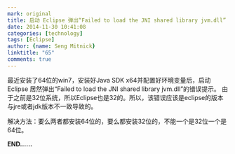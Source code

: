 ```yaml
---
mark: original
title: 启动 Eclipse 弹出“Failed to load the JNI shared library jvm.dll”
date: 2014-11-30 10:41:08
categories: [technology]
tags: [Eclipse]
author: {name: Seng Mitnick}
linktitle: "65"
comments: true
---
```


最近安装了64位的win7，安装好Java SDK x64并配置好环境变量后，启动 Eclipse 居然弹出“Failed to load the JNI shared library jvm.dll”的错误提示。
由于之前是32位系统，所以Eclipse也是32的。所以，该错误应该是eclipse的版本与jre或者jdk版本不一致导致的。

解决方法：要么两者都安装64位的，要么都安装32位的，不能一个是32位一个是64位。<!--more-->

**END……**